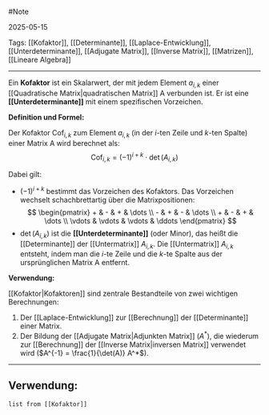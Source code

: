 #Note

2025-05-15

Tags: [[Kofaktor]], [[Determinante]], [[Laplace-Entwicklung]], [[Unterdeterminante]], [[Adjugate Matrix]], [[Inverse Matrix]], [[Matrizen]], [[Lineare Algebra]]

---

Ein **Kofaktor** ist ein Skalarwert, der mit jedem Element $a_{i,k}$ einer [[Quadratische Matrix|quadratischen Matrix]] A verbunden ist. Er ist eine **[[Unterdeterminante]]** mit einem spezifischen Vorzeichen.

**Definition und Formel:**

Der Kofaktor $\operatorname{Cof}_{i,k}$ zum Element $a_{i,k}$ (in der $i$-ten Zeile und $k$-ten Spalte) einer Matrix A wird berechnet als:
$$ \operatorname{Cof}_{i,k} = (-1)^{i+k} \cdot \det(A_{i,k}) $$

Dabei gilt:
* $(-1)^{i+k}$ bestimmt das Vorzeichen des Kofaktors. Das Vorzeichen wechselt schachbrettartig über die Matrixpositionen:
    $$ \begin{pmatrix} + & - & + & \dots \\ - & + & - & \dots \\ + & - & + & \dots \\ \vdots & \vdots & \vdots & \ddots \end{pmatrix} $$
* $\det(A_{i,k})$ ist die **[[Unterdeterminante]]** (oder Minor), das heißt die [[Determinante]] der [[Untermatrix]] $A_{i,k}$. Die [[Untermatrix]] $A_{i,k}$ entsteht, indem man die $i$-te Zeile und die $k$-te Spalte aus der ursprünglichen Matrix A entfernt.

**Verwendung:**

[[Kofaktor|Kofaktoren]] sind zentrale Bestandteile von zwei wichtigen Berechnungen:
1.  Der [[Laplace-Entwicklung]] zur [[Berechnung]] der [[Determinante]] einer Matrix.
2.  Der Bildung der [[Adjugate Matrix|Adjunkten Matrix]] ($A^*$), die wiederum zur [[Berechnung]] der [[Inverse Matrix|inversen Matrix]] verwendet wird ($A^{-1} = \frac{1}{\det(A)} A^*$).

---

## Verwendung:

```dataview
list from [[Kofaktor]]
```